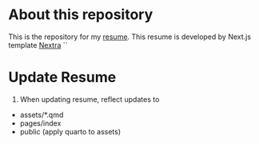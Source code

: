 # About this repository
This is the repository for my [resume](https://resume.spin-glass.dev/). This resume is developed by Next.js template [Nextra](https://nextra.site/)
``

# Update Resume
1. When updating resume, reflect updates to  
- assets/*.qmd
- pages/index
- public (apply quarto to assets)
